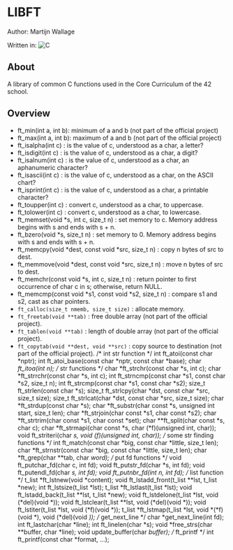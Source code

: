 # LIBFT

Author: Martijn Wallage

Written in: ![C](https://img.shields.io/badge/c-%2300599C.svg?style=for-the-badge&logo=c&logoColor=white)

## About

A library of common C functions used in the Core Curriculum of the 42 school.

## Overview

- ft_min(int a, int b): minimum of a and b (not part of the official project)
- ft_max(int a, int b): maximum of a and b (not part of the official project)
- ft_isalpha(int c) : is the value of c, understood as a char, a letter?
- ft_isdigit(int c) : is the value of c, understood as a char, a digit?
- ft_isalnum(int c) : is the value of c, understood as a char, an aphanumeric character?
- ft_isascii(int c) : is the value of c, understood as a char, on the ASCII chart?
- ft_isprint(int c) : is the value of c, understood as a char, a printable character?
- ft_toupper(int c) : convert c, understood as a char, to uppercase.
- ft_tolower(int c) : convert c, understood as a char, to lowercase.
-	ft_memset(void *s, int c, size_t n) : set memory to c. Memory address begins with s and ends with s + n.
- ft_bzero(void *s, size_t n) : set memory to 0. Memory address begins with s and ends with s + n.
-	ft_memcpy(void *dest, const void *src, size_t n) : copy n bytes of src to dest.
-	ft_memmove(void *dest, const void *src, size_t n) : move n bytes of src to dest.
- ft_memchr(const void *s, int c, size_t n) : return pointer to first occurrence of char c in s; otherwise, return NULL.
- ft_memcmp(const void *s1, const void *s2, size_t n) : compare s1 and s2, cast as char pointers.
- `ft_calloc(size_t nmemb, size_t size)` : allocate memory.
- `ft_freetab(void **tab)` : free double array (not part of the official project).
- `ft_tablen(void **tab)` : length of double array (not part of the official project).
- `ft_copytab(void **dest, void **src)` : copy source to destination (not part of the official project).
/* int str function */
int		ft_atoi(const char *nptr);
int		ft_atoi_base(const char *nptr, const char *base);
char	*ft_itoa(int n);
/* str functions */
char	*ft_strchr(const char *s, int c);
char	*ft_strrchr(const char *s, int c);
int		ft_strncmp(const char *s1, const char *s2, size_t n);
int		ft_strcmp(const char *s1, const char *s2);
size_t	ft_strlen(const char *s);
size_t	ft_strlcpy(char *dst, const char *src, size_t size);
size_t	ft_strlcat(char *dst, const char *src, size_t size);
char	*ft_strdup(const char *s);
char	*ft_substr(char const *s, unsigned int start, size_t len);
char	*ft_strjoin(char const *s1, char const *s2);
char	*ft_strtrim(char const *s1, char const *set);
char	**ft_split(char const *s, char c);
char	*ft_strmapi(char const *s, char (*f)(unsigned int, char));
void	ft_striteri(char *s, void (*f)(unsigned int, char*));
/*	some str finding functions */
int		ft_match(const char *big, const char *little, size_t len);
char	*ft_strnstr(const char *big, const char *little, size_t len);
char	*ft_grep(char **tab, char *word);
/* put fd functions */
void	ft_putchar_fd(char c, int fd);
void	ft_putstr_fd(char *s, int fd);
void	ft_putendl_fd(char *s, int fd);
void	ft_putnbr_fd(int n, int fd);
/* list function */
t_list	*ft_lstnew(void *content);
void	ft_lstadd_front(t_list **lst, t_list *new);
int		ft_lstsize(t_list *lst);
t_list	*ft_lstlast(t_list *lst);
void	ft_lstadd_back(t_list **lst, t_list *new);
void	ft_lstdelone(t_list *lst, void (*del)(void *));
void	ft_lstclear(t_list **lst, void (*del)(void *));
void	ft_lstiter(t_list *lst, void (*f)(void *));
t_list	*ft_lstmap(t_list *lst, void *(*f)(void *), void (*del)(void *));
/* get_next_line */
char	*get_next_line(int fd);
int		ft_lastchar(char *line);
int		ft_linelen(char *s);
void	*free_strs(char **buffer, char *line);
void	update_buffer(char *buffer);
/*	ft_printf	*/
int		ft_printf(const char *format, ...);
